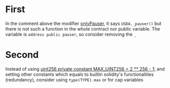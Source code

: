 # First
In the comment above the modifier [onlyPauser](https://github.com/code-423n4/2023-07-amphora/blob/daae020331404647c661ab534d20093c875483e1/core/solidity/contracts/core/VaultController.sol#L79C76-L79C81), it says `USDA._pauser()` but there is not such a function in the whole contract nor public variable. The variable is `address public pauser`, so consider removing the `_`

# Second
Instead of using [uint256 private constant MAX_UINT256 = 2 ** 256 - 1;](https://github.com/code-423n4/2023-07-amphora/blob/daae020331404647c661ab534d20093c875483e1/core/solidity/contracts/utils/UFragments.sol#L62) and setting other constants which equals to builtin solidity's functionalities (redundancy), consider using `type(TYPE).max` or for cap variables